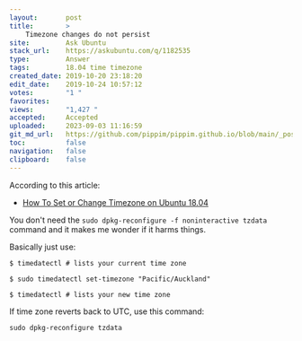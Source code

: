 ```yaml
---
layout:       post
title:        >
    Timezone changes do not persist
site:         Ask Ubuntu
stack_url:    https://askubuntu.com/q/1182535
type:         Answer
tags:         18.04 time timezone
created_date: 2019-10-20 23:18:20
edit_date:    2019-10-24 10:57:12
votes:        "1 "
favorites:    
views:        "1,427 "
accepted:     Accepted
uploaded:     2023-09-03 11:16:59
git_md_url:   https://github.com/pippim/pippim.github.io/blob/main/_posts/2019/2019-10-20-Timezone-changes-do-not-persist.md
toc:          false
navigation:   false
clipboard:    false
---
```


According to this article:

- [How To Set or Change Timezone on Ubuntu 18.04][1]

You don't need the `sudo dpkg-reconfigure -f noninteractive tzdata` command and it makes me wonder if it harms things.

Basically just use:

``` 
$ timedatectl # lists your current time zone

$ sudo timedatectl set-timezone "Pacific/Auckland"

$ timedatectl # lists your new time zone
```

If time zone reverts back to UTC, use this command:

``` 
sudo dpkg-reconfigure tzdata
```

  [1]: https://linuxize.com/post/how-to-set-or-change-timezone-on-ubuntu-18-04/


